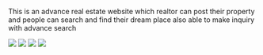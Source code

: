 
This is an advance real estate website which realtor can post their property and people can search and find their dream place also able to make inquiry with advance search 

![](realState/realstate/static/img/cover/1.png)
![](realState/realstate/static/img/cover/2.png)
![](realState/realstate/static/img/cover/3.png)
![](realState/realstate/static/img/cover/4.png)


